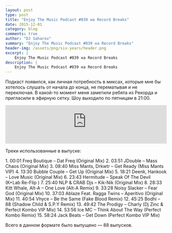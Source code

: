 ```yaml
---
layout: post
type: post
title: "Enjoy The Music Podcast #039 на Record Breaks"
date: 2015-12-01
category: blog
comments: true
author: "DJ Saharov"
summary: "Enjoy The Music Podcast #039 на Record Breaks"
header-img: /assets/png/six-years/header.png
excerpt: |
    Enjoy The Music Podcast #039 на Record Breaks
description: |
    Enjoy The Music Podcast #039 на Record Breaks
---
```


<p>
<span class="firstcharacter">П</span>одкаст появился, как личная потребность в миксах, которые мне бы хотелось слушать от начала до конца, не перематывая и не переключая. В какой-то момент меня заметили ребята из Рекорда и пригласили в эфирную сетку. Шоу выходило по пятницам в 21:00.
</p>

<iframe width="100%" height="120" src="https://player-widget.mixcloud.com/widget/iframe/?hide_cover=1&feed=%2Fdjsaharovofficial%2Fenjoy-the-music-podcast-039%2F" frameborder="0" allow="encrypted-media; fullscreen; autoplay; idle-detection; speaker-selection; web-share;" ></iframe>

<p>Треки использованные в выпуске:</p>
1. 00:01 Freq Boutique – Dat Freq (Original Mix)
2. 03:51 JDouble – Mass Chaos (Original Mix)
3. 08:40 Miss Mants, Drkwtr – Get Ready (Miss Mants VIP)
4. 13:30 Bubble Couple – Get Up (Original Mix)
5. 18:21 Deenk, Hankook – Love Music (Original Mix)
6. 23:43 Hermitude – Speak Of The Devil (K+Lab Re-Flip )
7. 25:40 NLP & CRAB Djs – Kik-Nik (Original Mix)
8. 28:33 Kitt Whale, Alt-A – One Love (Alt-A Remix)
9. 33:28 Noisy Slacker – Fear God (Original Mix)
10. 37:03 Ablaze Feat. Ragga Twins – Aperitivo (Original Mix)
11. 40:54 Vhyce – Be the Same (Fake Blood Remix)
12. 45:25 Bodhi – 88 (Shadow Child & S.P.Y Remix)
13. 49:42 The Prodigy – Charly (Dj Zinc & Perfect Kombo VIP Mix)
14. 53:56 Ice MC – Think About The Way (Perfect Kombo Remix)
15. 58:24 Jack Beats – Get Down (Perfect Kombo VIP Mix)

<p>Всего в данном формате было выпущено &mdash; 88 выпусков.</p>